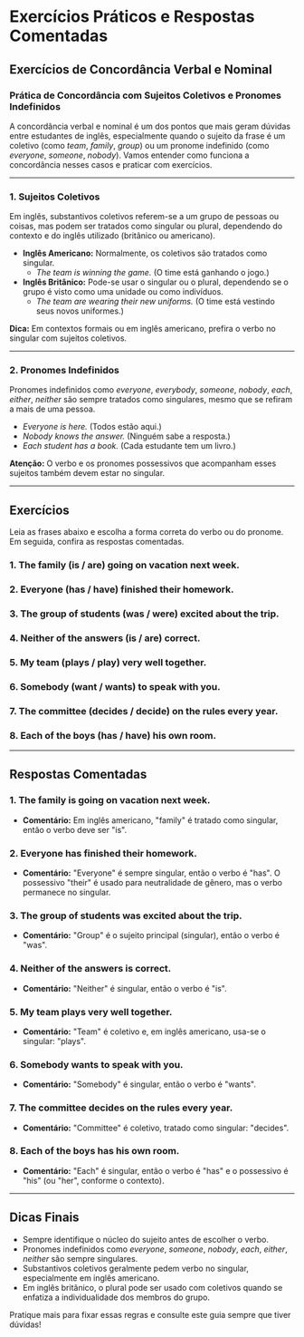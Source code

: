 # Exercícios Práticos e Respostas Comentadas

## Exercícios de Concordância Verbal e Nominal

### Prática de Concordância com Sujeitos Coletivos e Pronomes Indefinidos

A concordância verbal e nominal é um dos pontos que mais geram dúvidas entre estudantes de inglês, especialmente quando o sujeito da frase é um coletivo (como *team*, *family*, *group*) ou um pronome indefinido (como *everyone*, *someone*, *nobody*). Vamos entender como funciona a concordância nesses casos e praticar com exercícios.

---

### 1. Sujeitos Coletivos

Em inglês, substantivos coletivos referem-se a um grupo de pessoas ou coisas, mas podem ser tratados como singular ou plural, dependendo do contexto e do inglês utilizado (britânico ou americano).

- **Inglês Americano:** Normalmente, os coletivos são tratados como singular.
  - *The team is winning the game.* (O time está ganhando o jogo.)
- **Inglês Britânico:** Pode-se usar o singular ou o plural, dependendo se o grupo é visto como uma unidade ou como indivíduos.
  - *The team are wearing their new uniforms.* (O time está vestindo seus novos uniformes.)

**Dica:** Em contextos formais ou em inglês americano, prefira o verbo no singular com sujeitos coletivos.

---

### 2. Pronomes Indefinidos

Pronomes indefinidos como *everyone*, *everybody*, *someone*, *nobody*, *each*, *either*, *neither* são sempre tratados como singulares, mesmo que se refiram a mais de uma pessoa.

- *Everyone is here.* (Todos estão aqui.)
- *Nobody knows the answer.* (Ninguém sabe a resposta.)
- *Each student has a book.* (Cada estudante tem um livro.)

**Atenção:** O verbo e os pronomes possessivos que acompanham esses sujeitos também devem estar no singular.

---

## Exercícios

Leia as frases abaixo e escolha a forma correta do verbo ou do pronome. Em seguida, confira as respostas comentadas.

### 1. The family (is / are) going on vacation next week.

### 2. Everyone (has / have) finished their homework.

### 3. The group of students (was / were) excited about the trip.

### 4. Neither of the answers (is / are) correct.

### 5. My team (plays / play) very well together.

### 6. Somebody (want / wants) to speak with you.

### 7. The committee (decides / decide) on the rules every year.

### 8. Each of the boys (has / have) his own room.

---

## Respostas Comentadas

### 1. The family **is** going on vacation next week.

- **Comentário:** Em inglês americano, "family" é tratado como singular, então o verbo deve ser "is".

### 2. Everyone **has** finished their homework.

- **Comentário:** "Everyone" é sempre singular, então o verbo é "has". O possessivo "their" é usado para neutralidade de gênero, mas o verbo permanece no singular.

### 3. The group of students **was** excited about the trip.

- **Comentário:** "Group" é o sujeito principal (singular), então o verbo é "was".

### 4. Neither of the answers **is** correct.

- **Comentário:** "Neither" é singular, então o verbo é "is".

### 5. My team **plays** very well together.

- **Comentário:** "Team" é coletivo e, em inglês americano, usa-se o singular: "plays".

### 6. Somebody **wants** to speak with you.

- **Comentário:** "Somebody" é singular, então o verbo é "wants".

### 7. The committee **decides** on the rules every year.

- **Comentário:** "Committee" é coletivo, tratado como singular: "decides".

### 8. Each of the boys **has** his own room.

- **Comentário:** "Each" é singular, então o verbo é "has" e o possessivo é "his" (ou "her", conforme o contexto).

---

## Dicas Finais

- Sempre identifique o núcleo do sujeito antes de escolher o verbo.
- Pronomes indefinidos como *everyone*, *someone*, *nobody*, *each*, *either*, *neither* são sempre singulares.
- Substantivos coletivos geralmente pedem verbo no singular, especialmente em inglês americano.
- Em inglês britânico, o plural pode ser usado com coletivos quando se enfatiza a individualidade dos membros do grupo.

Pratique mais para fixar essas regras e consulte este guia sempre que tiver dúvidas!